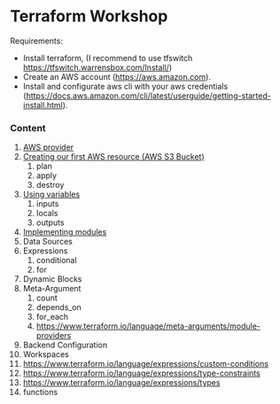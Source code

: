 # Terraform Workshop

Requirements:
- Install terraform, (I recommend to use tfswitch https://tfswitch.warrensbox.com/Install/)
- Create an AWS account (https://aws.amazon.com).
- Install and configurate  aws cli with your aws credentials (https://docs.aws.amazon.com/cli/latest/userguide/getting-started-install.html).


### Content
1. [AWS provider](./aws-provider)
2. [Creating our first AWS resource (AWS S3 Bucket)](./s3)
    1. plan
    2. apply
    2. destroy
3. [Using variables](./s3-with-variables)
    1. inputs
    2. locals
    3. outputs
4. [Implementing modules](./s3-modules)
5. Data Sources
6. Expressions
    1. conditional
    2. for
7. Dynamic Blocks
8. Meta-Argument
    1. count
    2. depends_on
    3. for_each
    4. https://www.terraform.io/language/meta-arguments/module-providers
9. Backend Configuration
10. Workspaces
11. https://www.terraform.io/language/expressions/custom-conditions
12. https://www.terraform.io/language/expressions/type-constraints
13. https://www.terraform.io/language/expressions/types
14. functions
